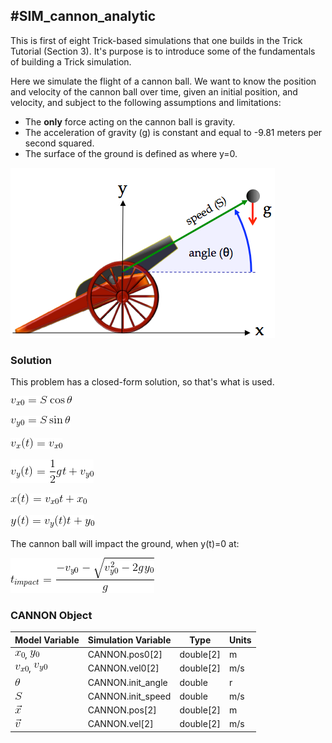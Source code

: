 #SIM\_cannon\_analytic
---
This is first of eight Trick-based simulations that one builds in the Trick
Tutorial (Section 3). It's purpose is to introduce some of the fundamentals
of building a Trick simulation.

Here we simulate the flight of a cannon ball. We want to know the position and velocity of the cannon ball over time, given an initial position, and
velocity, and subject to the following assumptions and limitations:

* The **only** force acting on the cannon ball is gravity.
* The acceleration of gravity (g) is constant and equal to -9.81 meters per
  second squared.
* The surface of the ground is defined as where y=0.

![](images/CannonInit.png)

### Solution

This problem has a closed-form solution, so that's what is used.

![v_{x0}=S\cos\theta](images/init_v_x_0.png)

![v_{y0}=S\sin\theta](images/init_v_y_0.png)

![](images/solution_vx.png)

![](images/solution_vy.png)

![](images/solution_x.png)

![](images/solution_y.png)

The cannon ball will impact the ground, when y(t)=0 at:

![](images/time_of_impact.png)


### CANNON Object
Model Variable                              | Simulation Variable | Type    | Units
--------------------------------------------|---------------------|---------|-------
![](images/x_0.png), ![](images/y_0.png)    | CANNON.pos0[2]      |double[2]| m
![](images/v_x_0.png), ![](images/v_y_0.png)| CANNON.vel0[2]      |double[2]| m/s
![\theta](images/param_theta.png)           | CANNON.init\_angle   |double   | r
![speed](images/param_s.png)                | CANNON.init\_speed   |double   | m/s
![\vec{x}](images/vector_x.png)             | CANNON.pos[2]       |double[2]| m
![\vec{v}](images/vector_v.png)             | CANNON.vel[2]       |double[2]| m/s

